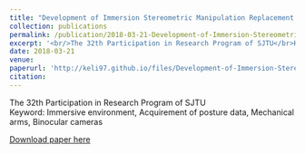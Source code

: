 ```yaml
---
title: "Development of Immersion Stereometric Manipulation Replacement Robot"
collection: publications
permalink: /publication/2018-03-21-Development-of-Immersion-Stereometric-Manipulation-Replacement-Robot
excerpt: '<br/>The 32th Participation in Research Program of SJTU</br>Keyword: Immersive environment, Acquirement of posture data, Mechanical arms, Binocular cameras'
date: 2018-03-21
venue: 
paperurl: 'http://keli97.github.io/files/Development-of-Immersion-Stereometric-Manipulation-Replacement-Robot.pdf'
citation: 
---
```

The 32th Participation in Research Program of SJTU   
Keyword: Immersive environment, Acquirement of posture data, Mechanical arms, Binocular cameras

[Download paper here](http://keli97.github.io/files/Development-of-Immersion-Stereometric-Manipulation-Replacement-Robot.pdf)
